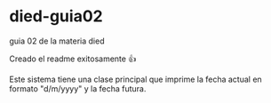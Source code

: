# died-guia02
guia 02 de la materia died

Creado el readme exitosamente :+1:

Este sistema tiene una clase principal que imprime la
fecha actual en formato "d/m/yyyy" y la fecha futura.
